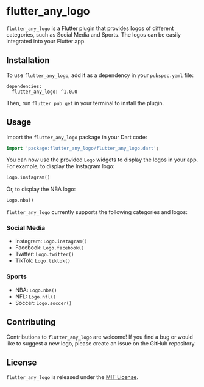 # flutter_any_logo

`flutter_any_logo` is a Flutter plugin that provides logos of different categories, such as Social Media and Sports. The logos can be easily integrated into your Flutter app.

## Installation

To use `flutter_any_logo`, add it as a dependency in your `pubspec.yaml` file:

```
dependencies:
  flutter_any_logo: ^1.0.0
```

Then, run `flutter pub get` in your terminal to install the plugin.

## Usage

Import the `flutter_any_logo` package in your Dart code:

```dart
import 'package:flutter_any_logo/flutter_any_logo.dart';
```

You can now use the provided `Logo` widgets to display the logos in your app. For example, to display the Instagram logo:

```dart
Logo.instagram()
```

Or, to display the NBA logo:

```dart
Logo.nba()
```

`flutter_any_logo` currently supports the following categories and logos:

### Social Media

- Instagram: `Logo.instagram()`
- Facebook: `Logo.facebook()`
- Twitter: `Logo.twitter()`
- TikTok: `Logo.tiktok()`

### Sports

- NBA: `Logo.nba()`
- NFL: `Logo.nfl()`
- Soccer: `Logo.soccer()`

## Contributing

Contributions to `flutter_any_logo` are welcome! If you find a bug or would like to suggest a new logo, please create an issue on the GitHub repository.

## License

`flutter_any_logo` is released under the [MIT License](https://github.com/example/flutter_any_logo/blob/main/LICENSE).
